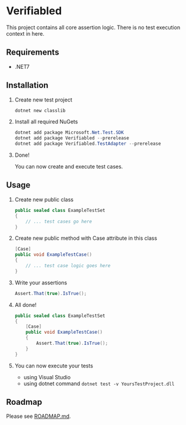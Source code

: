 # Verifiabled

This project contains all core assertion logic. There is no test execution context in here.

## Requirements

- .NET7

## Installation

1. Create new test project

    ```powershell
    dotnet new classlib
    ```

2. Install all required NuGets

    ```powershell
    dotnet add package Microsoft.Net.Test.SDK
    dotnet add package Verifiabled --prerelease
    dotnet add package Verifiabled.TestAdapter --prerelease
    ```

3. Done!

    You can now create and execute test cases.

## Usage

1. Create new public class

    ```csharp
    public sealed class ExampleTestSet
    {
        // ... test cases go here
    }
    ```

2. Create new public method with Case attribute in this class

    ```csharp
    [Case]
    public void ExampleTestCase()
    {
        // ... test case logic goes here
    }
    ```

3. Write your assertions

    ```csharp
    Assert.That(true).IsTrue();
    ```

4. All done!

    ```csharp
    public sealed class ExampleTestSet
    {
        [Case]
        public void ExampleTestCase()
        {
            Assert.That(true).IsTrue();
        }
    }
    ```

5. You can now execute your tests

    - using Visual Studio
    - using dotnet command `dotnet test -v YoursTestProject.dll`


## Roadmap

Please see [ROADMAP.md](./Docs/ROADMAP.md).
